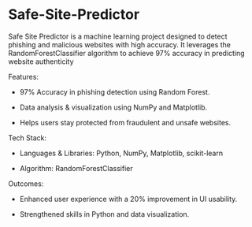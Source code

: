 # Safe-Site-Predictor
Safe Site Predictor is a machine learning project designed to detect phishing and malicious websites with high accuracy. It leverages the RandomForestClassifier algorithm to achieve 97% accuracy in predicting website authenticity

Features:

  - 97% Accuracy in phishing detection using Random Forest.
  
  - Data analysis & visualization using NumPy and Matplotlib.
  
  - Helps users stay protected from fraudulent and unsafe websites.


Tech Stack:

  - Languages & Libraries: Python, NumPy, Matplotlib, scikit-learn
  
  - Algorithm: RandomForestClassifier


Outcomes:

  - Enhanced user experience with a 20% improvement in UI usability.
  
  - Strengthened skills in Python and data visualization.
